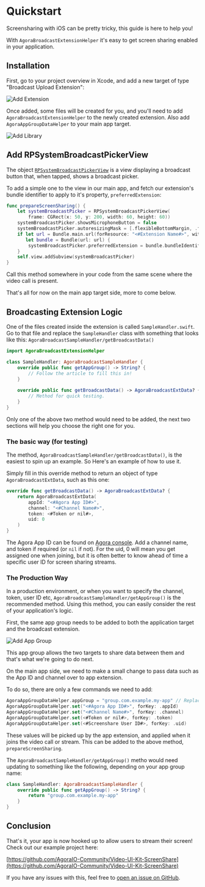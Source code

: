 # Quickstart

Screensharing with iOS can be pretty tricky, this guide is here to help you!

With ``AgoraBroadcastExtensionHelper`` it's easy to get screen sharing enabled in your application.

## Installation

First, go to your project overview in Xcode, and add a new target of type "Broadcast Upload Extension":

![Add Extension](add-app-extension.gif)

Once added, some files will be created for you, and you'll need to add ``AgoraBroadcastExtensionHelper`` to the newly created extension. Also add `AgoraAppGroupDataHelper` to your main app target.

![Add Library](add-helper-library)

## Add RPSystemBroadcastPickerView

The object [`RPSystemBroadcastPickerView`](https://developer.apple.com/documentation/replaykit/rpsystembroadcastpickerview) is a view displaying a broadcast button that, when tapped, shows a broadcast picker.

To add a simple one to the view in our main app, and fetch our extension's bundle identifier to apply to it's property, `preferredExtension`:

```swift
func prepareScreenSharing() {
    let systemBroadcastPicker = RPSystemBroadcastPickerView(
        frame: CGRect(x: 50, y: 200, width: 60, height: 60))
    systemBroadcastPicker.showsMicrophoneButton = false
    systemBroadcastPicker.autoresizingMask = [.flexibleBottomMargin, .flexibleRightMargin]
    if let url = Bundle.main.url(forResource: "<#Extension Name#>", withExtension: "appex", subdirectory: "PlugIns"),
       let bundle = Bundle(url: url) {
        systemBroadcastPicker.preferredExtension = bundle.bundleIdentifier
    }
    self.view.addSubview(systemBroadcastPicker)
}
```

Call this method somewhere in your code from the same scene where the video call is present.

That's all for now on the main app target side, more to come below.

## Broadcasting Extension Logic

One of the files created inside the extension is called `SampleHandler.swift`. Go to that file and replace the `SampleHandler` class with something that looks like this:
``AgoraBroadcastSampleHandler/getBroadcastData()``

```swift
import AgoraBroadcastExtensionHelper

class SampleHandler: AgoraBroadcastSampleHandler {
    override public func getAppGroup() -> String? {
        // Follow the article to fill this in!
    }
    
    override public func getBroadcastData() -> AgoraBroadcastExtData? {
        // Method for quick testing.
    }
}
```

Only one of the above two method would need to be added, the next two sections will help you choose the right one for you.

### The basic way (for testing)

The method, ``AgoraBroadcastSampleHandler/getBroadcastData()``, is the easiest to spin up an example. So Here's an example of how to use it.

Simply fill in this override method to return an object of type ``AgoraBroadcastExtData``, such as this one:

```swift
override func getBroadcastData() -> AgoraBroadcastExtData? {
    return AgoraBroadcastExtData(
        appId: "<#Agora App ID#>",
        channel: "<#Channel Name#>",
        token: <#Token or nil#>,
        uid: 0
    )
}
```

The Agora App ID can be found on [Agora console](https://console.agora.io/). Add a channel name, and token if required (or `nil` if not). For the uid, 0 will mean you get assigned one when joining, but it is often better to know ahead of time a specific user ID for screen sharing streams.

### The Production Way

In a production environment, or when you want to specify the channel, token, user ID etc, ``AgoraBroadcastSampleHandler/getAppGroup()`` is the recommended method. Using this method, you can easily consider the rest of your application's logic.

First, the same app group needs to be added to both the application target and the broadcast extension.

![Add App Group](add-app-group)

This app group allows the two targets to share data between them and that's what we're going to do next.

On the main app side, we need to make a small change to pass data such as the App ID and channel over to app extension.

To do so, there are only a few commands we need to add:

```swift
AgoraAppGroupDataHelper.appGroup = "group.com.example.my-app" // Replace with your app group.
AgoraAppGroupDataHelper.set("<#Agora App ID#>", forKey: .appId)
AgoraAppGroupDataHelper.set("<#Channel Name#>", forKey: .channel)
AgoraAppGroupDataHelper.set(<#Token or nil#>, forKey: .token)
AgoraAppGroupDataHelper.set(<#Screenshare User ID#>, forKey: .uid)
```

These values will be picked up by the app extension, and applied when it joins the video call or stream. This can be added to the above method, `prepareScreenSharing`.

The ``AgoraBroadcastSampleHandler/getAppGroup()`` metho would need updating to something like the following, depending on your app group name:

```swift
class SampleHandler: AgoraBroadcastSampleHandler {
    override public func getAppGroup() -> String? {
        return "group.com.example.my-app"
    }
}
```

## Conclusion

That's it, your app is now hooked up to allow users to stream their screen!
Check out our example project here:

[https://github.com/AgoraIO-Community/Video-UI-Kit-ScreenShare](https://github.com/AgoraIO-Community/Video-UI-Kit-ScreenShare)

If you have any issues with this, feel free to [open an issue on GitHub](https://github.com/AgoraIO-Community/VideoUIKit-iOS/issues/new/choose).
